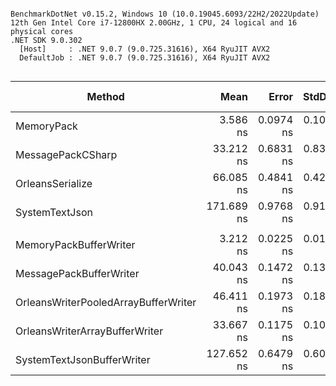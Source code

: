 ```

BenchmarkDotNet v0.15.2, Windows 10 (10.0.19045.6093/22H2/2022Update)
12th Gen Intel Core i7-12800HX 2.00GHz, 1 CPU, 24 logical and 16 physical cores
.NET SDK 9.0.302
  [Host]     : .NET 9.0.7 (9.0.725.31616), X64 RyuJIT AVX2
  DefaultJob : .NET 9.0.7 (9.0.725.31616), X64 RyuJIT AVX2


```
| Method                               | Mean       | Error     | StdDev    | Ratio | RatioSD | Gen0   | Allocated | Alloc Ratio |
|------------------------------------- |-----------:|----------:|----------:|------:|--------:|-------:|----------:|------------:|
| MemoryPack                           |   3.586 ns | 0.0974 ns | 0.1083 ns |  1.00 |    0.04 | 0.0049 |      64 B |        1.00 |
| MessagePackCSharp                    |  33.212 ns | 0.6831 ns | 0.8389 ns |  9.27 |    0.36 | 0.0030 |      40 B |        0.62 |
| OrleansSerialize                     |  66.085 ns | 0.4841 ns | 0.4291 ns | 18.44 |    0.56 | 0.0036 |      48 B |        0.75 |
| SystemTextJson                       | 171.689 ns | 0.9768 ns | 0.9137 ns | 47.92 |    1.43 | 0.0317 |     416 B |        6.50 |
|                                      |            |           |           |       |         |        |           |             |
| MemoryPackBufferWriter               |   3.212 ns | 0.0225 ns | 0.0188 ns |  1.00 |    0.01 |      - |         - |          NA |
| MessagePackBufferWriter              |  40.043 ns | 0.1472 ns | 0.1377 ns | 12.47 |    0.08 |      - |         - |          NA |
| OrleansWriterPooledArrayBufferWriter |  46.411 ns | 0.1973 ns | 0.1845 ns | 14.45 |    0.10 |      - |         - |          NA |
| OrleansWriterArrayBufferWriter       |  33.667 ns | 0.1175 ns | 0.1099 ns | 10.48 |    0.07 |      - |         - |          NA |
| SystemTextJsonBufferWriter           | 127.652 ns | 0.6479 ns | 0.6060 ns | 39.74 |    0.29 | 0.0041 |      56 B |          NA |
